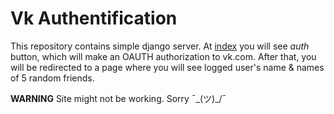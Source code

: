 # Vk Authentification
This repository contains simple django server.
At [index](http://139.59.142.85:8000/index) you will see *auth* button, which will make an OAUTH authorization to vk.com. After that, you will be redirected to a page where you will see logged user's name & names of 5 random friends.

**WARNING** Site might not be working. Sorry ¯\_(ツ)_/¯
